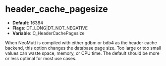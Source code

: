 # header_cache_pagesize

- **Default**: 16384
- **Flags**: DT_LONG|DT_NOT_NEGATIVE
- **Variable**: C_HeaderCachePagesize

When NeoMutt is compiled with either gdbm or bdb4 as the header cache backend,
this option changes the database page size.  Too large or too small
values can waste space, memory, or CPU time. The default should be more
or less optimal for most use cases.
